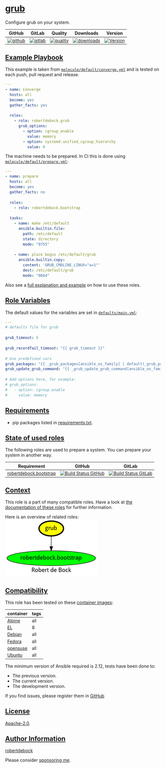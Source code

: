 # [grub](#grub)

Configure grub on your system.

|GitHub|GitLab|Quality|Downloads|Version|
|------|------|-------|---------|-------|
|[![github](https://github.com/robertdebock/ansible-role-grub/workflows/Ansible%20Molecule/badge.svg)](https://github.com/robertdebock/ansible-role-grub/actions)|[![gitlab](https://gitlab.com/robertdebock-iac/ansible-role-grub/badges/master/pipeline.svg)](https://gitlab.com/robertdebock-iac/ansible-role-grub)|[![quality](https://img.shields.io/ansible/quality/48762)](https://galaxy.ansible.com/robertdebock/grub)|[![downloads](https://img.shields.io/ansible/role/d/48762)](https://galaxy.ansible.com/robertdebock/grub)|[![Version](https://img.shields.io/github/release/robertdebock/ansible-role-grub.svg)](https://github.com/robertdebock/ansible-role-grub/releases/)|

## [Example Playbook](#example-playbook)

This example is taken from [`molecule/default/converge.yml`](https://github.com/robertdebock/ansible-role-grub/blob/master/molecule/default/converge.yml) and is tested on each push, pull request and release.

```yaml
---
- name: Converge
  hosts: all
  become: yes
  gather_facts: yes

  roles:
    - role: robertdebock.grub
      grub_options:
        - option: cgroup_enable
          value: memory
        - option: systemd.unified_cgroup_hierarchy
          value: 0
```

The machine needs to be prepared. In CI this is done using [`molecule/default/prepare.yml`](https://github.com/robertdebock/ansible-role-grub/blob/master/molecule/default/prepare.yml):

```yaml
---
- name: prepare
  hosts: all
  become: yes
  gather_facts: no

  roles:
    - role: robertdebock.bootstrap

  tasks:
    - name: make /etc/default
      ansible.builtin.file:
        path: /etc/default
        state: directory
        mode: "0755"

    - name: place bogus /etc/default/grub
      ansible.builtin.copy:
        content: 'GRUB_CMDLINE_LINUX="a=1"'
        dest: /etc/default/grub
        mode: "0664"
```

Also see a [full explanation and example](https://robertdebock.nl/how-to-use-these-roles.html) on how to use these roles.

## [Role Variables](#role-variables)

The default values for the variables are set in [`defaults/main.yml`](https://github.com/robertdebock/ansible-role-grub/blob/master/defaults/main.yml):

```yaml
---
# defaults file for grub

grub_timeout: 5

grub_recordfail_timeout: "{{ grub_timeout }}"

# Use predefined vars
grub_packages: "{{ _grub_packages[ansible_os_family] | default(_grub_packages['default']) }}"
grub_update_grub_command: "{{ _grub_update_grub_command[ansible_os_family] | default(_grub_update_grub_command['default']) }}"

# Add options here, for example:
# grub_options:
#   - option: cgroup_enable
#     value: memory
```

## [Requirements](#requirements)

- pip packages listed in [requirements.txt](https://github.com/robertdebock/ansible-role-grub/blob/master/requirements.txt).

## [State of used roles](#state-of-used-roles)

The following roles are used to prepare a system. You can prepare your system in another way.

| Requirement | GitHub | GitLab |
|-------------|--------|--------|
|[robertdebock.bootstrap](https://galaxy.ansible.com/robertdebock/bootstrap)|[![Build Status GitHub](https://github.com/robertdebock/ansible-role-bootstrap/workflows/Ansible%20Molecule/badge.svg)](https://github.com/robertdebock/ansible-role-bootstrap/actions)|[![Build Status GitLab](https://gitlab.com/robertdebock-iac/ansible-role-bootstrap/badges/master/pipeline.svg)](https://gitlab.com/robertdebock-iac/ansible-role-bootstrap)|

## [Context](#context)

This role is a part of many compatible roles. Have a look at [the documentation of these roles](https://robertdebock.nl/) for further information.

Here is an overview of related roles:
![dependencies](https://raw.githubusercontent.com/robertdebock/ansible-role-grub/png/requirements.png "Dependencies")

## [Compatibility](#compatibility)

This role has been tested on these [container images](https://hub.docker.com/u/robertdebock):

|container|tags|
|---------|----|
|[Alpine](https://hub.docker.com/repository/docker/robertdebock/alpine/general)|all|
|[EL](https://hub.docker.com/repository/docker/robertdebock/enterpriselinux/general)|8|
|[Debian](https://hub.docker.com/repository/docker/robertdebock/debian/general)|all|
|[Fedora](https://hub.docker.com/repository/docker/robertdebock/fedora/general)|all|
|[opensuse](https://hub.docker.com/repository/docker/robertdebock/opensuse/general)|all|
|[Ubuntu](https://hub.docker.com/repository/docker/robertdebock/ubuntu/general)|all|

The minimum version of Ansible required is 2.12, tests have been done to:

- The previous version.
- The current version.
- The development version.

If you find issues, please register them in [GitHub](https://github.com/robertdebock/ansible-role-grub/issues)

## [License](#license)

[Apache-2.0](https://github.com/robertdebock/ansible-role-grub/blob/master/LICENSE).

## [Author Information](#author-information)

[robertdebock](https://robertdebock.nl/)

Please consider [sponsoring me](https://github.com/sponsors/robertdebock).
